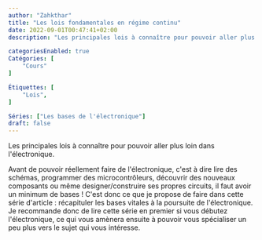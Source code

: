 ```yaml
---
author: "Zahkthar"
title: "Les lois fondamentales en régime continu"
date: 2022-09-01T00:47:41+02:00
description: "Les principales lois à connaître pour pouvoir aller plus loin dans l'électronique."

categoriesEnabled: true
Catégories: [
    "Cours"
]

Étiquettes: [
    "Lois",
]

Séries: ["Les bases de l'électronique"]
draft: false
---
```


Les principales lois à connaître pour pouvoir aller plus loin dans l'électronique.

Avant de pouvoir réellement faire de l'électronique, c'est à dire lire des schémas, programmer des microcontrôleurs, découvrir des nouveaux composants ou même designer/construire ses propres circuits, il faut avoir un minimum de bases ! C'est donc ce que je propose de faire dans cette série d'article : récapituler les bases vitales à la poursuite de l'électronique. Je recommande donc de lire cette série en premier si vous débutez l'électronique, ce qui vous amènera ensuite à pouvoir vous spécialiser un peu plus vers le sujet qui vous intéresse.
